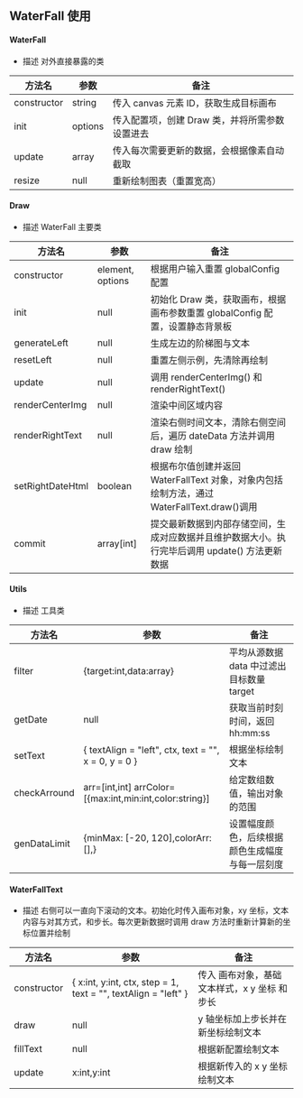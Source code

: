 ## WaterFall 使用

#### WaterFall

- 描述
  对外直接暴露的类

| 方法名      | 参数    | 备注                                           |
| ----------- | ------- | ---------------------------------------------- |
| constructor | string  | 传入 canvas 元素 ID，获取生成目标画布          |
| init        | options | 传入配置项，创建 Draw 类，并将所需参数设置进去 |
| update      | array   | 传入每次需要更新的数据，会根据像素自动截取     |
| resize      | null    | 重新绘制图表（重置宽高）                       |

#### Draw

- 描述
  WaterFall 主要类

| 方法名           | 参数             | 备注                                                                                           |
| ---------------- | ---------------- | ---------------------------------------------------------------------------------------------- |
| constructor      | element, options | 根据用户输入重置 globalConfig 配置                                                             |
| init             | null             | 初始化 Draw 类，获取画布，根据画布参数重置 globalConfig 配置，设置静态背景板                   |
| generateLeft     | null             | 生成左边的阶梯图与文本                                                                         |
| resetLeft        | null             | 重置左侧示例，先清除再绘制                                                                     |
| update           | null             | 调用 renderCenterImg() 和 renderRightText()                                                    |
| renderCenterImg  | null             | 渲染中间区域内容                                                                               |
| renderRightText  | null             | 渲染右侧时间文本，清除右侧空间后，遍历 dateData 方法并调用 draw 绘制                           |
| setRightDateHtml | boolean          | 根据布尔值创建并返回 WaterFallText 对象，对象内包括绘制方法，通过 WaterFallText.draw()调用     |
| commit           | array[int]       | 提交最新数据到内部存储空间，生成对应数据并且维护数据大小。执行完毕后调用 update() 方法更新数据 |

#### Utils

- 描述
  工具类

| 方法名       | 参数                                                    | 备注                                           |
| ------------ | ------------------------------------------------------- | ---------------------------------------------- |
| filter       | {target:int,data:array}                                 | 平均从源数据 data 中过滤出目标数量 target      |
| getDate      | null                                                    | 获取当前时刻时间，返回 hh:mm:ss                |
| setText      | { textAlign = "left", ctx, text = "", x = 0, y = 0 }    | 根据坐标绘制文本                               |
| checkArround | arr=[int,int] arrColor=[{max:int,min:int,color:string}] | 给定数组数值，输出对象的范围                   |
| genDataLimit | {minMax: [-20, 120],colorArr: [],}                      | 设置幅度颜色，后续根据颜色生成幅度与每一层刻度 |

#### WaterFallText

- 描述
  右侧可以一直向下滚动的文本。初始化时传入画布对象，xy 坐标，文本内容与对其方式，和步长。每次更新数据时调用 draw 方法时重新计算新的坐标位置并绘制

| 方法名      | 参数                                                           | 备注                                         |
| ----------- | -------------------------------------------------------------- | -------------------------------------------- |
| constructor | { x:int, y:int, ctx, step = 1, text = "", textAlign = "left" } | 传入 画布对象，基础文本样式，x y 坐标 和步长 |
| draw        | null                                                           | y 轴坐标加上步长并在新坐标绘制文本           |
| fillText    | null                                                           | 根据新配置绘制文本                           |
| update      | x:int,y:int                                                    | 根据新传入的 x y 坐标绘制文本                |
